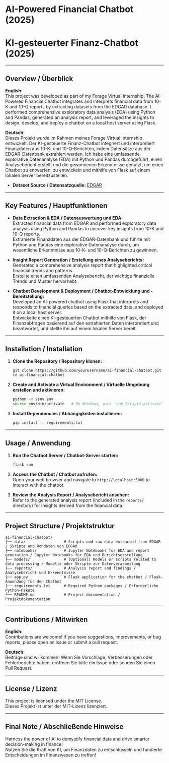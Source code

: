 # AI-Powered Financial Chatbot (2025)  
# KI-gesteuerter Finanz-Chatbot (2025)

---

## Overview / Überblick

**English:**  
This project was developed as part of my Forage Virtual Internship. The AI-Powered Financial Chatbot integrates and interprets financial data from 10-K and 10-Q reports by extracting datasets from the EDGAR database. I performed comprehensive exploratory data analysis (EDA) using Python and Pandas, generated an analysis report, and leveraged the insights to design, develop, and deploy a chatbot on a local host server using Flask.

**Deutsch:**  
Dieses Projekt wurde im Rahmen meines Forage Virtual Internship entwickelt. Der KI-gesteuerte Finanz-Chatbot integriert und interpretiert Finanzdaten aus 10-K- und 10-Q-Berichten, indem Datensätze aus der EDGAR-Datenbank extrahiert werden. Ich habe eine umfassende explorative Datenanalyse (EDA) mit Python und Pandas durchgeführt, einen Analysebericht erstellt und die gewonnenen Erkenntnisse genutzt, um einen Chatbot zu entwerfen, zu entwickeln und mithilfe von Flask auf einem lokalen Server bereitzustellen.

- **Dataset Source / Datensatzquelle:** [EDGAR](https://www.sec.gov/edgar.shtml)

---

## Key Features / Hauptfunktionen

- **Data Extraction & EDA / Datenauswertung und EDA:**  
  Extracted financial data from EDGAR and performed exploratory data analysis using Python and Pandas to uncover key insights from 10-K and 10-Q reports.  
  Extrahierte Finanzdaten aus der EDGAR-Datenbank und führte mit Python und Pandas eine explorative Datenanalyse durch, um wesentliche Erkenntnisse aus 10-K- und 10-Q-Berichten zu gewinnen.

- **Insight Report Generation / Erstellung eines Analyseberichts:**  
  Generated a comprehensive analysis report that highlighted critical financial trends and patterns.  
  Erstellte einen umfassenden Analysebericht, der wichtige finanzielle Trends und Muster hervorhebt.

- **Chatbot Development & Deployment / Chatbot-Entwicklung und -Bereitstellung:**  
  Developed an AI-powered chatbot using Flask that interprets and responds to financial queries based on the extracted data, and deployed it on a local host server.  
  Entwickelte einen KI-gesteuerten Chatbot mithilfe von Flask, der Finanzabfragen basierend auf den extrahierten Daten interpretiert und beantwortet, und stellte ihn auf einem lokalen Server bereit.

---

## Installation / Installation

1. **Clone the Repository / Repository klonen:**

   ```bash
   git clone https://github.com/yourusername/ai-financial-chatbot.git
   cd ai-financial-chatbot
   ```

2. **Create and Activate a Virtual Environment / Virtuelle Umgebung erstellen und aktivieren:**

   ```bash
   python -m venv env
   source env/bin/activate   # On Windows, use: `env\Scripts\activate`
   ```

3. **Install Dependencies / Abhängigkeiten installieren:**

   ```bash
   pip install -r requirements.txt
   ```

---

## Usage / Anwendung

1. **Run the Chatbot Server / Chatbot-Server starten:**

   ```bash
   flask run
   ```

2. **Access the Chatbot / Chatbot aufrufen:**  
   Open your web browser and navigate to `http://localhost:5000` to interact with the chatbot.

3. **Review the Analysis Report / Analysebericht ansehen:**  
   Refer to the generated analysis report (included in the `reports/` directory) for insights derived from the financial data.

---

## Project Structure / Projektstruktur

```
ai-financial-chatbot/
├── data/                 # Scripts and raw data extracted from EDGAR / Skripte und Rohdaten von EDGAR
├── notebooks/            # Jupyter Notebooks for EDA and report generation / Jupyter Notebooks für EDA und Berichtserstellung
├── models/               # (Optional) Models or scripts related to data processing / Modelle oder Skripte zur Datenverarbeitung
├── reports/              # Analysis report and findings / Analysebericht und Erkenntnisse
├── app.py                # Flask application for the chatbot / Flask-Anwendung für den Chatbot
├── requirements.txt      # Required Python packages / Erforderliche Python-Pakete
└── README.md             # Project documentation / Projektdokumentation
```

---

## Contributions / Mitwirken

**English:**  
Contributions are welcome! If you have suggestions, improvements, or bug reports, please open an issue or submit a pull request.

**Deutsch:**  
Beiträge sind willkommen! Wenn Sie Vorschläge, Verbesserungen oder Fehlerberichte haben, eröffnen Sie bitte ein Issue oder senden Sie einen Pull Request.

---

## License / Lizenz

This project is licensed under the MIT License.  
Dieses Projekt ist unter der MIT-Lizenz lizenziert.

---

## Final Note / Abschließende Hinweise

Harness the power of AI to demystify financial data and drive smarter decision-making in finance!  
Nutzen Sie die Kraft von KI, um Finanzdaten zu entschlüsseln und fundierte Entscheidungen im Finanzwesen zu treffen!
